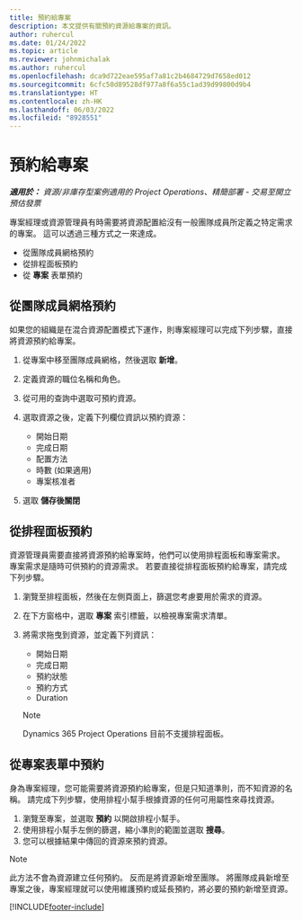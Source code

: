 ```yaml
---
title: 預約給專案
description: 本文提供有關預約資源給專案的資訊。
author: ruhercul
ms.date: 01/24/2022
ms.topic: article
ms.reviewer: johnmichalak
ms.author: ruhercul
ms.openlocfilehash: dca9d722eae595af7a81c2b4684729d7658ed012
ms.sourcegitcommit: 6cfc50d89528df977a8f6a55c1ad39d99800d9b4
ms.translationtype: HT
ms.contentlocale: zh-HK
ms.lasthandoff: 06/03/2022
ms.locfileid: "8928551"
---
```

# <a name="book-to-a-project"></a>預約給專案

_**適用於：** 資源/非庫存型案例適用的 Project Operations、精簡部署 - 交易至開立預估發票_

專案經理或資源管理員有時需要將資源配置給沒有一般團隊成員所定義之特定需求的專案。 這可以透過三種方式之一來達成。

- 從團隊成員網格預約
- 從排程面板預約
- 從 **專案** 表單預約

## <a name="book-from-the-team-member-grid"></a>從團隊成員網格預約

如果您的組織是在混合資源配置模式下運作，則專案經理可以完成下列步驟，直接將資源預約給專案。

1. 從專案中移至團隊成員網格，然後選取 **新增**。
2. 定義資源的職位名稱和角色。
3. 從可用的查詢中選取可預約資源。
4. 選取資源之後，定義下列欄位資訊以預約資源：

    - 開始日期
    - 完成日期
    - 配置方法
    - 時數 (如果適用)
    - 專案核准者

6. 選取 **儲存後關閉**

## <a name="book-from-the-schedule-board"></a>從排程面板預約

資源管理員需要直接將資源預約給專案時，他們可以使用排程面板和專案需求。 專案需求是隨時可供預約的資源需求。 若要直接從排程面板預約給專案，請完成下列步驟。

1. 瀏覽至排程面板，然後在左側頁面上，篩選您考慮要用於需求的資源。
2. 在下方窗格中，選取 **專案** 索引標籤，以檢視專案需求清單。
3. 將需求拖曳到資源，並定義下列資訊：

    - 開始日期
    - 完成日期
    - 預約狀態
    - 預約方式
    - Duration
   
   > [!NOTE]
   > Dynamics 365 Project Operations 目前不支援排程面板。   

## <a name="book-from-the-project-form"></a>從專案表單中預約

身為專案經理，您可能需要將資源預約給專案，但是只知道準則，而不知資源的名稱。 請完成下列步驟，使用排程小幫手根據資源的任何可用屬性來尋找資源。 

1. 瀏覽至專案，並選取 **預約** 以開啟排程小幫手。
2. 使用排程小幫手左側的篩選，縮小準則的範圍並選取 **搜尋**。
3. 您可以根據結果中傳回的資源來預約資源。

> [!NOTE]
> 此方法不會為資源建立任何預約。 反而是將資源新增至團隊。 將團隊成員新增至專案之後，專案經理就可以使用維護預約或延長預約，將必要的預約新增至資源。


[!INCLUDE[footer-include](../includes/footer-banner.md)]
